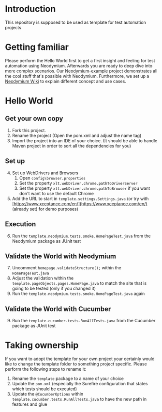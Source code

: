 # Introduction
This repository is supposed to be used as template for test automation projects 

# Getting familiar
Please perform the Hello World first to get a first insight and feeling for test automation using Neodymium.
Afterwards you are ready to deep dive into more complex scenarios. 
Our [Neodymium-example](https://github.com/Xceptance/neodymium-example) project demonstrates all the cool stuff that's possible with Neodymium.
Furthermore, we set up a [Neodymium Wiki](https://github.com/Xceptance/neodymium-example/wiki/) to explain different concept and use cases. 

# Hello World
## Get your own copy
1. Fork this project.
2. Rename the project (Open the pom.xml and adjust the name tag)
3. Import the project into an IDE of your choice. (It should be able to handle Maven project in order to sort all the dependencies for you)

## Set up
4. Set up WebDrivers and Browsers
   1. Open `config\browser.properties`
   2. Set the property `xlt.webDriver.chrome.pathToDriverServer`
   3. Set the property `xlt.webDriver.chrome.pathToBrowser` if you want don't want to use the default Chrome
5. Add the URL to start in `template.settings.Settings.java` (or try with [https://www.xceptance.com/en/](https://www.xceptance.com/en/) (already set) for demo purposes)

## Execution
6. Run the `template.neodymium.tests.smoke.HomePageTest.java` from the Neodymium package as JUnit test

## Validate the World with Neodymium 
7. Uncomment `homepage.validateStructure();` within the `HomePageTest.java`
8. Adjust the validation within the `template.pageObjects.pages.HomePage.java` to match the site that is going to be tested (only if you changed it)
9. Run the `template.neodymium.tests.smoke.HomePageTest.java` again

## Validate the World with Cucumber
9. Run the `template.cucumber.tests.RunAllTests.java` from the Cucumber package as JUnit test


# Taking ownership 
If you want to adopt the template for your own project your certainly would like to change the template folder to something project specific.
Please perform the following steps to rename it:
1. Rename the `template` package to a name of your choice
2. Update the `pom.xml` (especially the Surefire configuration that states which tests should be executed)
3. Update the `@CucumberOptions` within `template.cucumber.tests.RunAllTests.java` to have the new path in features and glue 